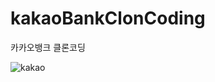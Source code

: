 # kakaoBankClonCoding
카카오뱅크 클론코딩

![kakao](https://user-images.githubusercontent.com/51771487/149713759-ca24ac4c-5638-4910-85af-a9d25d919aa8.png)
